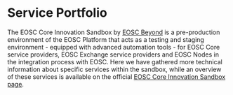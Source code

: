# Service Portfolio

The EOSC Core Innovation Sandbox by [EOSC Beyond](https://www.eosc-beyond.eu/) is a pre-production environment of the EOSC Platform that acts as a testing and staging environment - equipped with advanced automation tools - for EOSC Core service providers, EOSC Exchange service providers and EOSC Nodes in the integration process with EOSC. Here we have gathered more technical information about specific services within the sandbox, while an overview of these services is available on the official [EOSC Core Innovation Sandbox page](https://sandbox.eosc-beyond.eu/).

